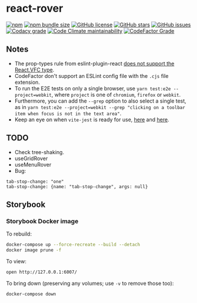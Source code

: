 # react-rover

[![npm](https://img.shields.io/npm/v/react-rover?style=for-the-badge)](https://www.npmjs.com/package/react-rover)
[![npm bundle size](https://img.shields.io/bundlephobia/minzip/react-rover?style=for-the-badge)](https://bundlephobia.com/package/react-rover)
[![GitHub license](https://img.shields.io/github/license/stevejay/react-rover?style=for-the-badge)](https://github.com/stevejay/react-rover/blob/main/LICENSE)
[![GitHub stars](https://img.shields.io/github/stars/stevejay/react-rover?style=for-the-badge)](https://github.com/stevejay/react-rover/stargazers)
[![GitHub issues](https://img.shields.io/github/issues/stevejay/react-rover?style=for-the-badge)](https://github.com/stevejay/react-rover/issues)
[![Codacy grade](https://img.shields.io/codacy/grade/7933e4280d8642e9b503b45ff801c724?style=for-the-badge)](https://www.codacy.com/gh/stevejay/react-rover/dashboard?utm_source=github.com&amp;utm_medium=referral&amp;utm_content=stevejay/react-rover&amp;utm_campaign=Badge_Grade)
[![Code Climate maintainability](https://img.shields.io/codeclimate/maintainability/stevejay/react-rover?style=for-the-badge)](https://codeclimate.com/github/stevejay/react-rover/maintainability)
[![CodeFactor Grade](https://img.shields.io/codefactor/grade/github/stevejay/react-rover/main?style=for-the-badge)](https://www.codefactor.io/repository/github/stevejay/react-rover)

## Notes

- The prop-types rule from eslint-plugin-react [does not support the React.VFC type](https://github.com/yannickcr/eslint-plugin-react/issues/2913).
- CodeFactor don't support an ESLint config file with the `.cjs` file extension.
- To run the E2E tests on only a single browser, use `yarn test:e2e --project=webkit`, where `project` is one of `chromium`, `firefox` or `webkit`.
- Furthermore, you can add the `--grep` option to also select a single test, as in `yarn test:e2e --project=webkit --grep "clicking on a toolbar item when focus is not in the text area"`.
- Keep an eye on when `vite-jest` is ready for use, [here](https://github.com/sodatea/vite-jest/tree/main/packages/vite-jest#limitations-and-differences-with-commonjs-tests) and [here](https://github.com/vitejs/vite/issues/1955).

## TODO

- Check tree-shaking.
- useGridRover
- useMenuRover
- Bug:

```text
tab-stop-change: "one"
tab-stop-change: {name: "tab-stop-change", args: null}
```

## Storybook

### Storybook Docker image

To rebuild:

```bash
docker-compose up --force-recreate --build --detach
docker image prune -f
```

To view:

```bash
open http://127.0.0.1:6007/
```

To bring down (preserving any volumes; use `-v` to remove those too):

```bash
docker-compose down
```
